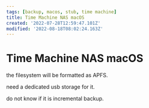 ```yaml
---
tags: [backup, macos, stub, time machine]
title: Time Machine NAS macOS
created: '2022-07-28T12:59:47.101Z'
modified: '2022-08-18T08:02:24.163Z'
---
```


# Time Machine NAS macOS

the filesystem will be formatted as APFS.

need a dedicated usb storage for it.

do not know if it is incremental backup.
